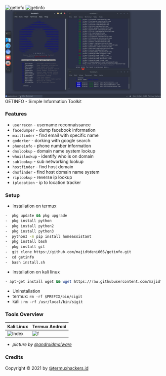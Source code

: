 <img title="getinfo" src="https://img.shields.io/badge/CODENAME%20-getinfo-SCRIPT?colorA=grey&colorB=green&style=for-the-badge"> <img title="getinfo" src="https://img.shields.io/badge/VERSION%20-1.0-SCRIPT?colorA=grey&colorB=green&style=for-the-badge"> 
<img src="https://github.com/majidtdeni666/getinfo/blob/main/src/Screenshot_2021-04-26_01-22-35.jpeg">
GETINFO - Simple Information Toolkit

### Features
- ```userrecon```    - username reconnaissance
- ```facedumper```   - dump facebook information
- ```mailfinder``` - find email with specific name
- ```godorker``` - dorking with google search
- ```phoneinfo``` - phone number information
- ```dnslookup``` - domain name system lookup
- ```whoislookup``` - identify who is on domain
- ```sublookup``` - sub networking lookup
- ```hostfinder``` - find host domain
- ```dnsfinder``` - find host domain name system
- ```riplookup``` - reverse ip lookup
- ```iplocation``` - ip to location tracker

### Setup
- Installation on termux
```bash
-  pkg update && pkg upgrade
-  pkg install python
-  pkg install python2
-  pkg install python3
-  python3 -m pip install homeassistant
-  pkg install bash
-  pkg install git
-  git clone https://github.com/majidtdeni666/getinfo.git
-  cd getinfo
-  bash install.sh
```
- Installation on kali linux
```bash
- apt-get install wget && wget https://raw.githubusercontent.com/majidtdeni666/getinfo/main/installkali.sh && bash installkali.sh
```
- Uninstallation
- termux: ```rm -rf $PREFIX/bin/sigit```
- kali  : ```rm -rf /usr/local/bin/sigit```

### Tools Overview
| Kali Linux | Termux Android	|
| ------------  | ------------ |
|![Index](https://raw.githubusercontent.com/termuxhackers-id/SIGIT/main/src/1.jpg)|![f](https://raw.githubusercontent.com/termuxhackers-id/SIGIT/main/src/2.jpg)|

- <i>picture by [@androidmalware](https://instagram.com/androidmalware)</i>
### Credits
Copyright © 2021 by <a href="https://facebook.com/termuxhackers.id">@termuxhackers.id</a>
